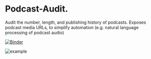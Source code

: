 # Podcast-Audit.
Audit the number, length, and publishing history of podcasts. Exposes podcast media URLs, to simplify automation (e.g. natural language processing of podcast audio)

[![Binder](https://mybinder.org/badge_logo.svg)](https://hub.gke.mybinder.org/user/xthomas-podcast-audit-yok1pfnl/notebooks/podcast_audit.ipynb)

![example](https://i.imgur.com/wOhLjvI.png)
